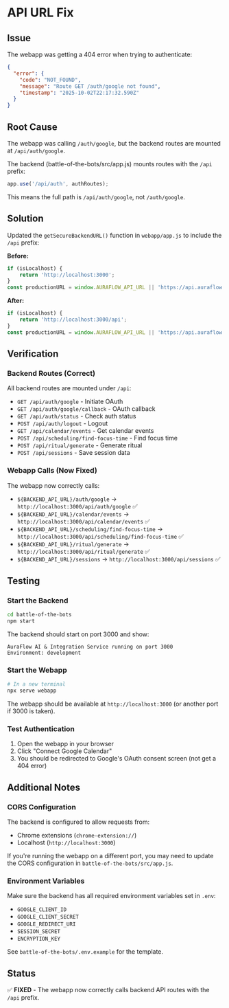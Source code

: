 # API URL Fix

## Issue
The webapp was getting a 404 error when trying to authenticate:
```json
{
  "error": {
    "code": "NOT_FOUND",
    "message": "Route GET /auth/google not found",
    "timestamp": "2025-10-02T22:17:32.590Z"
  }
}
```

## Root Cause
The webapp was calling `/auth/google`, but the backend routes are mounted at `/api/auth/google`.

The backend (battle-of-the-bots/src/app.js) mounts routes with the `/api` prefix:
```javascript
app.use('/api/auth', authRoutes);
```

This means the full path is `/api/auth/google`, not `/auth/google`.

## Solution
Updated the `getSecureBackendURL()` function in `webapp/app.js` to include the `/api` prefix:

**Before:**
```javascript
if (isLocalhost) {
    return 'http://localhost:3000';
}
const productionURL = window.AURAFLOW_API_URL || 'https://api.auraflow.app';
```

**After:**
```javascript
if (isLocalhost) {
    return 'http://localhost:3000/api';
}
const productionURL = window.AURAFLOW_API_URL || 'https://api.auraflow.app/api';
```

## Verification

### Backend Routes (Correct)
All backend routes are mounted under `/api`:
- `GET /api/auth/google` - Initiate OAuth
- `GET /api/auth/google/callback` - OAuth callback
- `GET /api/auth/status` - Check auth status
- `POST /api/auth/logout` - Logout
- `GET /api/calendar/events` - Get calendar events
- `POST /api/scheduling/find-focus-time` - Find focus time
- `POST /api/ritual/generate` - Generate ritual
- `POST /api/sessions` - Save session data

### Webapp Calls (Now Fixed)
The webapp now correctly calls:
- `${BACKEND_API_URL}/auth/google` → `http://localhost:3000/api/auth/google` ✅
- `${BACKEND_API_URL}/calendar/events` → `http://localhost:3000/api/calendar/events` ✅
- `${BACKEND_API_URL}/scheduling/find-focus-time` → `http://localhost:3000/api/scheduling/find-focus-time` ✅
- `${BACKEND_API_URL}/ritual/generate` → `http://localhost:3000/api/ritual/generate` ✅
- `${BACKEND_API_URL}/sessions` → `http://localhost:3000/api/sessions` ✅

## Testing

### Start the Backend
```bash
cd battle-of-the-bots
npm start
```

The backend should start on port 3000 and show:
```
AuraFlow AI & Integration Service running on port 3000
Environment: development
```

### Start the Webapp
```bash
# In a new terminal
npx serve webapp
```

The webapp should be available at `http://localhost:3000` (or another port if 3000 is taken).

### Test Authentication
1. Open the webapp in your browser
2. Click "Connect Google Calendar"
3. You should be redirected to Google's OAuth consent screen (not get a 404 error)

## Additional Notes

### CORS Configuration
The backend is configured to allow requests from:
- Chrome extensions (`chrome-extension://`)
- Localhost (`http://localhost:3000`)

If you're running the webapp on a different port, you may need to update the CORS configuration in `battle-of-the-bots/src/app.js`.

### Environment Variables
Make sure the backend has all required environment variables set in `.env`:
- `GOOGLE_CLIENT_ID`
- `GOOGLE_CLIENT_SECRET`
- `GOOGLE_REDIRECT_URI`
- `SESSION_SECRET`
- `ENCRYPTION_KEY`

See `battle-of-the-bots/.env.example` for the template.

## Status
✅ **FIXED** - The webapp now correctly calls backend API routes with the `/api` prefix.
